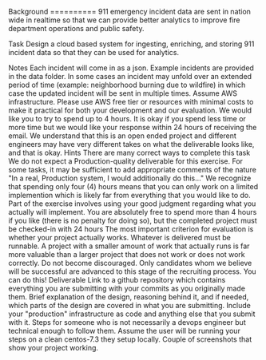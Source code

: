 Background
========== 911 emergency incident data are sent in nation wide in realtime so that we can provide better analytics to improve fire department operations and public safety.

Task
Design a cloud based system for ingesting, enriching, and storing 911 incident data so that they can be used for analytics.

Notes
Each incident will come in as a json.
Example incidents are provided in the data folder.
In some cases an incident may unfold over an extended period of time (example: neighborhood burning due to wildfire) in which case the updated incident will be sent in multiple times.
Assume AWS infrastructure.
Please use AWS free tier or resources with minimal costs to make it practical for both your development and our evaluation.
We would like you to try to spend up to 4 hours. It is okay if you spend less time or more time but we would like your response within 24 hours of receiving the email.
We understand that this is an open ended project and different engineers may have very different takes on what the deliverable looks like, and that is okay.
Hints
There are many correct ways to complete this task
We do not expect a Production-quality deliverable for this exercise. For some tasks, it may be sufficient to add appropriate comments of the nature "In a real, Production system, I would additionally do this..."
We recognize that spending only four (4) hours means that you can only work on a limited implemention which is likely far from everything that you would like to do. Part of the exercise involves using your good judgment regarding what you actually will implement.
You are absolutely free to spend more than 4 hours if you like (there is no penalty for doing so), but the completed project must be checked-in with 24 hours
The most important criterion for evaluation is whether your project actually works. Whatever is delivered must be runnable. A project with a smaller amount of work that actually runs is far more valuable than a larger project that does not work or does not work correctly.
Do not become discouraged. Only candidates whom we believe will be successful are advanced to this stage of the recruiting process. You can do this!
Deliverable
Link to a github repository which contains everything you are submitting with your commits as you originally made them.
Brief explanation of the design, reasoning behind it, and if needed, which parts of the design are covered in what you are submitting.
Include your "production" infrastructure as code and anything else that you submit with it.
Steps for someone who is not necessarily a devops engineer but technical enough to follow them.
Assume the user will be running your steps on a clean centos-7.3 they setup locally.
Couple of screenshots that show your project working.
